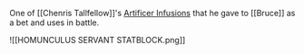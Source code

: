 One of [[Chenris Tallfellow]]'s [Artificer Infusions](http://dnd5e.wikidot.com/artificer:infusions) that he gave to [[Bruce]] as a bet and uses in battle. 

![[HOMUNCULUS SERVANT STATBLOCK.png]]